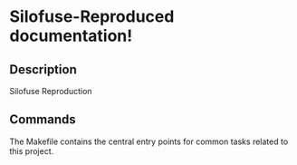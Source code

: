 # Silofuse-Reproduced documentation!

## Description

Silofuse Reproduction

## Commands

The Makefile contains the central entry points for common tasks related to this project.

